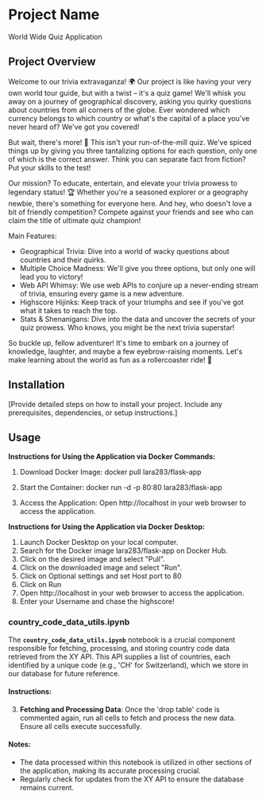 # Project Name

World Wide Quiz Application

## Project Overview

Welcome to our trivia extravaganza! 🌍 Our project is like having your very own world tour guide, but with a twist – it's a quiz game! We'll whisk you away on a journey of geographical discovery, asking you quirky questions about countries from all corners of the globe. Ever wondered which currency belongs to which country or what's the capital of a place you've never heard of? We've got you covered!

But wait, there's more! 🎉 This isn't your run-of-the-mill quiz. We've spiced things up by giving you three tantalizing options for each question, only one of which is the correct answer. Think you can separate fact from fiction? Put your skills to the test!

Our mission? To educate, entertain, and elevate your trivia prowess to legendary status! 🏆 Whether you're a seasoned explorer or a geography newbie, there's something for everyone here. And hey, who doesn't love a bit of friendly competition? Compete against your friends and see who can claim the title of ultimate quiz champion!

Main Features:

- Geographical Trivia: Dive into a world of wacky questions about countries and their quirks.
- Multiple Choice Madness: We'll give you three options, but only one will lead you to victory!
- Web API Whimsy: We use web APIs to conjure up a never-ending stream of trivia, ensuring every game is a new adventure.
- Highscore Hijinks: Keep track of your triumphs and see if you've got what it takes to reach the top.
- Stats & Shenanigans: Dive into the data and uncover the secrets of your quiz prowess. Who knows, you might be the next trivia superstar!

So buckle up, fellow adventurer! It's time to embark on a journey of knowledge, laughter, and maybe a few eyebrow-raising moments. Let's make learning about the world as fun as a rollercoaster ride! 🎢

## Installation

[Provide detailed steps on how to install your project. Include any prerequisites, dependencies, or setup instructions.]

## Usage

**Instructions for Using the Application via Docker Commands:**

1. Download Docker Image:
docker pull lara283/flask-app

2. Start the Container:
docker run -d -p 80:80 lara283/flask-app

3. Access the Application:
Open http://localhost in your web browser to access the application.

**Instructions for Using the Application via Docker Desktop:**
1. Launch Docker Desktop on your local computer.
2. Search for the Docker image lara283/flask-app on Docker Hub.
3. Click on the desired image and select "Pull".
4. Click on the downloaded image and select "Run".
5. Click on Optional settings and set Host port to 80
6. Click on Run
7. Open http://localhost in your web browser to access the application.
8. Enter your Username and chase the highscore!

### country_code_data_utils.ipynb

The **`country_code_data_utils.ipynb`** notebook is a crucial component responsible for fetching, processing, and storing country code data retrieved from the XY API. This API supplies a list of countries, each identified by a unique code (e.g., 'CH' for Switzerland), which we store in our database for future reference.

#### Instructions:


3. **Fetching and Processing Data**: Once the 'drop table' code is commented again, run all cells to fetch and process the new data. Ensure all cells execute successfully.

#### Notes:
- The data processed within this notebook is utilized in other sections of the application, making its accurate processing crucial.
- Regularly check for updates from the XY API to ensure the database remains current.
